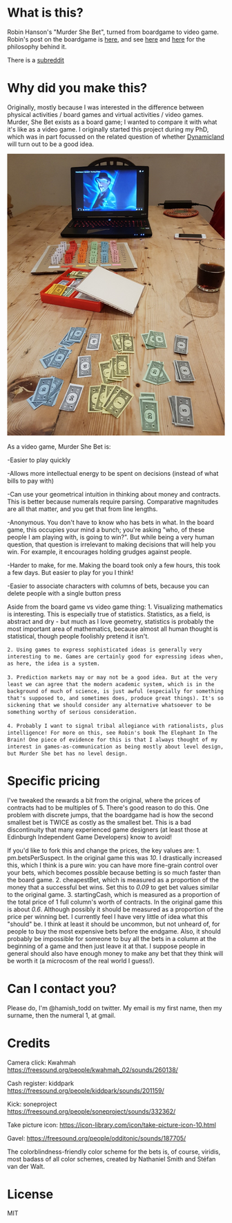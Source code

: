 # What is this?
Robin Hanson's "Murder She Bet", turned from boardgame to video game. Robin's post on the boardgame is [here](https://www.overcomingbias.com/2018/08/my-board-board-game.html), and see [here](http://mason.gmu.edu/~rhanson/futarchy.pdf) and [here](https://mason.gmu.edu/~rhanson/gamble.html) for the philosophy behind it.

There is a [subreddit](https://www.reddit.com/r/MurderSheBet/)

# Why did you make this?
Originally, mostly because I was interested in the difference between physical activities / board games and virtual activities / video games. Murder, She Bet exists as a board game; I wanted to compare it with what it's like as a video game. I originally started this project during my PhD, which was in part focussed on the related question of whether [Dynamicland](dynamicland.org) will turn out to be a good idea.

![Boardgame](./assets/board.jpg)

As a video game, Murder She Bet is:

-Easier to play quickly

-Allows more intellectual energy to be spent on decisions (instead of what bills to pay with)

-Can use your geometrical intuition in thinking about money and contracts. This is better because numerals require parsing. Comparative magnitudes are all that matter, and you get that from line lengths.

-Anonymous. You don't have to know who has bets in what. In the board game, this occupies your mind a bunch; you're asking "who, of these people I am playing with, is going to win?". But while being a very human question, that question is irrelevant to making decisions that will help you win. For example, it encourages holding grudges against people.

-Harder to make, for me. Making the board took only a few hours, this took a few days. But easier to play for you I think!

-Easier to associate characters with columns of bets, because you can delete people with a single button press

Aside from the board game vs video game thing:
    1. Visualizing mathematics is interesting. This is especially true of statistics. Statistics, as a field, is abstract and dry - but much as I love geometry, statistics is probably the most important area of mathematics, because almost all human thought is statistical, though people foolishly pretend it isn't.

    2. Using games to express sophisticated ideas is generally very interesting to me. Games are certainly good for expressing ideas when, as here, the idea is a system.

    3. Prediction markets may or may not be a good idea. But at the very least we can agree that the modern academic system, which is in the background of much of science, is just awful (especially for something that's supposed to, and sometimes does, produce great things). It's so sickening that we should consider any alternative whatsoever to be something worthy of serious consideration.

    4. Probably I want to signal tribal allegiance with rationalists, plus intelligence! For more on this, see Robin's book The Elephant In The Brain! One piece of evidence for this is that I always thought of my interest in games-as-communication as being mostly about level design, but Murder She bet has no level design.

# Specific pricing
I've tweaked the rewards a bit from the original, where the prices of contracts had to be multiples of 5. There's good reason to do this. One problem with discrete jumps, that the boardgame had is how the second smallest bet is TWICE as costly as the smallest bet. This is a bad discontinuity that many experienced game designers (at least those at Edinburgh Independent Game Developers) know to avoid!

If you'd like to fork this and change the prices, the key values are:
    1. pm.betsPerSuspect. In the original game this was *10*. I drastically increased this, which I think is a pure win: you can have more fine-grain control over your bets, which becomes possible because betting is so much faster than the board game.
    2. cheapestBet, which is measured as a proportion of the money that a successful bet wins. Set this to *0.09* to get bet values similar to the original game.
    3. startingCash, which is measured as a proportion of the total price of 1 full column's worth of contracts. In the original game this is about *0.6*. Although possibly it should be measured as a proportion of the price per winning bet. I currently feel I have very little of idea what this "should" be. I think at least it should be uncommon, but not unheard of, for people to buy the most expensive bets before the endgame. Also, it should probably be impossible for someone to buy all the bets in a column at the beginning of a game and then just leave it at that. I suppose people in general should also have enough money to make any bet that they think will be worth it (a microcosm of the real world I guess!).

# Can I contact you?
Please do, I'm @hamish_todd on twitter. My email is my first name, then my surname, then the numeral 1, at gmail.

# Credits
Camera click: Kwahmah https://freesound.org/people/kwahmah_02/sounds/260138/

Cash register: kiddpark https://freesound.org/people/kiddpark/sounds/201159/

Kick: soneproject https://freesound.org/people/soneproject/sounds/332362/

Take picture icon: https://icon-library.com/icon/take-picture-icon-10.html

Gavel: https://freesound.org/people/odditonic/sounds/187705/

The colorblindness-friendly color scheme for the bets is, of course, viridis, most badass of all color schemes, created by Nathaniel Smith and Stéfan van der Walt.

# License
MIT